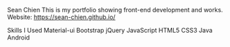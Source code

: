 Sean Chien
This is my portfolio showing front-end development and works.
Website: https://sean-chien.github.io/

Skills I Used
Material-ui
Bootstrap
jQuery
JavaScript
HTML5
CSS3
Java
Android
